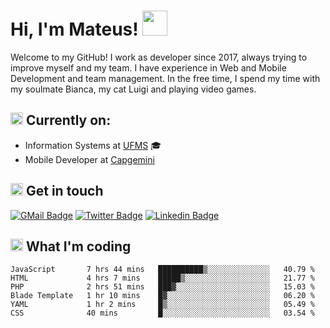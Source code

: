 # Hi, I'm Mateus! <img src="https://media.giphy.com/media/Lp2DXaHwco9FK/giphy.gif" width="40" height="40" />

Welcome to my GitHub! I work as developer since 2017, always trying to improve myself and my team. I have experience in Web and Mobile Development and team management. In the free time, I spend my time with my soulmate Bianca, my cat Luigi and playing video games.

## <img src="https://github.githubassets.com/images/icons/emoji/unicode/1f469-1f4bb.png" width="20" height="20" /> Currently on:
- Information Systems at [UFMS](https://www.ufms.br) :mortar_board:
- Mobile Developer at [Capgemini](https://www.capgemini.com)

## <img src="https://github.githubassets.com/images/icons/emoji/unicode/2615.png" width="20" height="20"/> Get in touch
[![GMail Badge](https://img.shields.io/badge/Gmail-D14836?style=for-the-badge&logo=gmail&logoColor=white&link=http://mailto:mateusragazzi.b@gmail.com)](http://malito:mateusragazzi.b@gmail.com)
[![Twitter Badge](https://img.shields.io/badge/Twitter-1DA1F2?style=for-the-badge&logo=twitter&logoColor=white&link=https://twitter.com/r_mateus39)](https://twitter.com/r_mateus39)
[![Linkedin Badge](https://img.shields.io/badge/LinkedIn-0077B5?style=for-the-badge&logo=linkedin&logoColor=white&link=https://www.linkedin.com/in/mateus-ragazzi/)](https://www.linkedin.com/in/mateus-ragazzi/)

## <img src="https://github.githubassets.com/images/icons/emoji/unicode/1f4ca.png" width="20" height="20"/> What I'm coding

<!--START_SECTION:waka-->

```text
JavaScript       7 hrs 44 mins   ██████████▒░░░░░░░░░░░░░░   40.79 %
HTML             4 hrs 7 mins    █████▒░░░░░░░░░░░░░░░░░░░   21.77 %
PHP              2 hrs 51 mins   ███▓░░░░░░░░░░░░░░░░░░░░░   15.03 %
Blade Template   1 hr 10 mins    █▓░░░░░░░░░░░░░░░░░░░░░░░   06.20 %
YAML             1 hr 2 mins     █▒░░░░░░░░░░░░░░░░░░░░░░░   05.49 %
CSS              40 mins         █░░░░░░░░░░░░░░░░░░░░░░░░   03.54 %
```

<!--END_SECTION:waka-->
